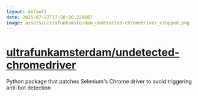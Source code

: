 ```yaml
---
layout: default
date: 2025-07-22T17:50:06.220687
image: assets/ultrafunkamsterdam_undetected-chromedriver_cropped.png
---
```


# [ultrafunkamsterdam/undetected-chromedriver](https://github.com/ultrafunkamsterdam/undetected-chromedriver)

Python package that patches Selenium's Chrome driver to avoid triggering anti-bot detection
